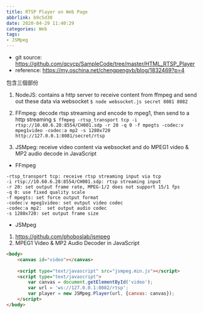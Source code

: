 ```yaml
---
title: RTSP Player on Web Page
abbrlink: b9c5d30
date: 2020-04-29 11:40:29
categories: Web
tags:
- JSMpeg
---
```

* git source: https://github.com/qcycp/SampleCode/tree/master/HTML_RTSP_Player
* reference: https://my.oschina.net/chengpengvb/blog/1832469?p=4

包含三個部份
1. NodeJS: contains a http server to receive content from ffmpeg and send out these data via websocket
`$ node websocket.js secret 8081 8082`

2. FFmpeg: decode rtsp streaming and encode to mpeg1, then send to a http streaming
`$ ffmpeg -rtsp_transport tcp -i rtsp://10.60.6.28:8554/CH001.sdp -r 20 -q 0 -f mpegts -codec:v mpeg1video -codec:a mp2 -s 1280x720 http://127.0.0.1:8081/secret/rtsp`

3. JSMpeg: receive video content via websocket and do MPEG1 video & MP2 audio decode in JavaScript

* FFmpeg
```
-rtsp_transport tcp: receive rtsp streaming input via tcp
-i rtsp://10.60.6.28:8554/CH001.sdp: rtsp streaming input
-r 20: set output frame rate, MPEG-1/2 does not support 15/1 fps
-q 0: use fixed quality scale
-f mpegts: set force output format
-codec:v mpeg1video: set output video codec
-codec:a mp2:  set output audio codec
-s 1280x720: set output frame size
```

* JSMpeg
1. https://github.com/phoboslab/jsmpeg
2. MPEG1 Video & MP2 Audio Decoder in JavaScript
```html
<body>
    <canvas id="video"></canvas>
    
    <script type="text/javascript" src="jsmpeg.min.js"></script>
    <script type="text/javascript">
        var canvas = document.getElementById('video');
        var url = 'ws://127.0.0.1:8082/rtsp';
        var player = new JSMpeg.Player(url, {canvas: canvas});
    </script>
</body>
```